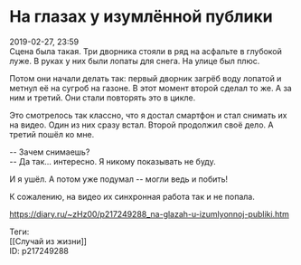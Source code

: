 На глазах у изумлённой публики
===============================

   
 2019-02-27, 23:59   
  Сцена была такая. Три дворника стояли в ряд на асфальте в глубокой луже. В руках у них были лопаты для снега. На улице был плюс.   
   
 Потом они начали делать так: первый дворник загрёб воду лопатой и метнул её на сугроб на газоне. В этот момент второй сделал то же. А за ним и третий. Они стали повторять это в цикле.   
   
 Это смотрелось так классно, что я достал смартфон и стал снимать их на видео. Один из них сразу встал. Второй продолжил своё дело. А третий пошёл ко мне.   
   
 -- Зачем снимаешь?   
 -- Да так... интересно. Я никому показывать не буду.   
   
 И я ушёл. А потом уже подумал -- могли ведь и побить!   
   
 К сожалению, на видео их синхронная работа так и не попала.   
    
 <https://diary.ru/~zHz00/p217249288_na-glazah-u-izumlyonnoj-publiki.htm>   
   
 Теги:   
 [[Случай из жизни]]   
 ID: p217249288